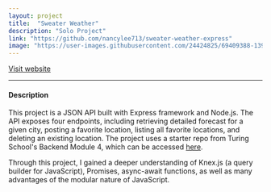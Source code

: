 ```yaml
---
layout: project
title:  "Sweater Weather"
description: "Solo Project"
link: "https://github.com/nancylee713/sweater-weather-express"
image: "https://user-images.githubusercontent.com/24424825/69409388-1397e100-0cc6-11ea-845b-ef57b7122582.png"
---
```

[Visit website](https://express-nice-sweater-weather.herokuapp.com/)

<hr>

#### Description
This project is a JSON API built with Express framework and Node.js. The API exposes four endpoints, including retrieving detailed forecast for a given city, posting a favorite location, listing all favorite locations, and deleting an existing location. The project uses a starter repo from Turing School's Backend Module 4, which can be accessed [here](https://github.com/turingschool-examples/all-your-base).

Through this project, I gained a deeper understanding of Knex.js (a query builder for JavaScript), Promises, async-await functions, as well as many advantages of the modular nature of JavaScript.
